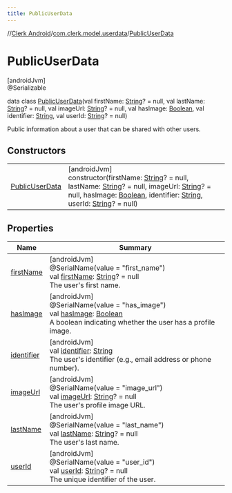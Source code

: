 ```yaml
---
title: PublicUserData
---
```

//[Clerk Android](../../../index.html)/[com.clerk.model.userdata](../index.html)/[PublicUserData](index.html)



# PublicUserData



[androidJvm]\
@Serializable



data class [PublicUserData](index.html)(val firstName: [String](https://kotlinlang.org/api/latest/jvm/stdlib/kotlin-stdlib/kotlin/-string/index.html)? = null, val lastName: [String](https://kotlinlang.org/api/latest/jvm/stdlib/kotlin-stdlib/kotlin/-string/index.html)? = null, val imageUrl: [String](https://kotlinlang.org/api/latest/jvm/stdlib/kotlin-stdlib/kotlin/-string/index.html)? = null, val hasImage: [Boolean](https://kotlinlang.org/api/latest/jvm/stdlib/kotlin-stdlib/kotlin/-boolean/index.html), val identifier: [String](https://kotlinlang.org/api/latest/jvm/stdlib/kotlin-stdlib/kotlin/-string/index.html), val userId: [String](https://kotlinlang.org/api/latest/jvm/stdlib/kotlin-stdlib/kotlin/-string/index.html)? = null)

Public information about a user that can be shared with other users.



## Constructors


| | |
|---|---|
| [PublicUserData](-public-user-data.html) | [androidJvm]<br>constructor(firstName: [String](https://kotlinlang.org/api/latest/jvm/stdlib/kotlin-stdlib/kotlin/-string/index.html)? = null, lastName: [String](https://kotlinlang.org/api/latest/jvm/stdlib/kotlin-stdlib/kotlin/-string/index.html)? = null, imageUrl: [String](https://kotlinlang.org/api/latest/jvm/stdlib/kotlin-stdlib/kotlin/-string/index.html)? = null, hasImage: [Boolean](https://kotlinlang.org/api/latest/jvm/stdlib/kotlin-stdlib/kotlin/-boolean/index.html), identifier: [String](https://kotlinlang.org/api/latest/jvm/stdlib/kotlin-stdlib/kotlin/-string/index.html), userId: [String](https://kotlinlang.org/api/latest/jvm/stdlib/kotlin-stdlib/kotlin/-string/index.html)? = null) |


## Properties


| Name | Summary |
|---|---|
| [firstName](first-name.html) | [androidJvm]<br>@SerialName(value = &quot;first_name&quot;)<br>val [firstName](first-name.html): [String](https://kotlinlang.org/api/latest/jvm/stdlib/kotlin-stdlib/kotlin/-string/index.html)? = null<br>The user's first name. |
| [hasImage](has-image.html) | [androidJvm]<br>@SerialName(value = &quot;has_image&quot;)<br>val [hasImage](has-image.html): [Boolean](https://kotlinlang.org/api/latest/jvm/stdlib/kotlin-stdlib/kotlin/-boolean/index.html)<br>A boolean indicating whether the user has a profile image. |
| [identifier](identifier.html) | [androidJvm]<br>val [identifier](identifier.html): [String](https://kotlinlang.org/api/latest/jvm/stdlib/kotlin-stdlib/kotlin/-string/index.html)<br>The user's identifier (e.g., email address or phone number). |
| [imageUrl](image-url.html) | [androidJvm]<br>@SerialName(value = &quot;image_url&quot;)<br>val [imageUrl](image-url.html): [String](https://kotlinlang.org/api/latest/jvm/stdlib/kotlin-stdlib/kotlin/-string/index.html)? = null<br>The user's profile image URL. |
| [lastName](last-name.html) | [androidJvm]<br>@SerialName(value = &quot;last_name&quot;)<br>val [lastName](last-name.html): [String](https://kotlinlang.org/api/latest/jvm/stdlib/kotlin-stdlib/kotlin/-string/index.html)? = null<br>The user's last name. |
| [userId](user-id.html) | [androidJvm]<br>@SerialName(value = &quot;user_id&quot;)<br>val [userId](user-id.html): [String](https://kotlinlang.org/api/latest/jvm/stdlib/kotlin-stdlib/kotlin/-string/index.html)? = null<br>The unique identifier of the user. |

